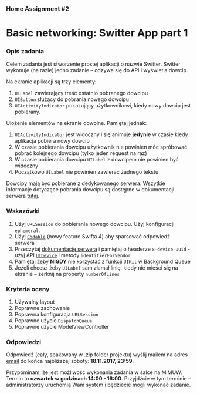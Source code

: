 ### Home Assignment #2

# Basic networking: Switter App part 1

### Opis zadania

Celem zadania jest stworzenie prostej aplikacji o nazwie Switter. Switter wykonuje (na razie) jedno zadanie – odzywa się do API i wyświetla dowcip.

Na ekranie aplikacji są trzy elementy:

1. `UILabel` zawierający treść ostatnio pobranego dowcipu
2. `UIButton` służący do pobrania nowego dowcipu
3. `UIActivityIndicator` pokazujący użytkownikowi, kiedy nowy dowcip jest pobierany.

Ułożenie elementów na ekranie dowolne. Pamiętaj jednak:

1. `UIActivityIndicator` jest widoczny i się animuje **jedynie** w czasie kiedy aplikacja pobiera nowy dowcip
2. W czasie pobierania dowcipu użytkownik nie powinien móc spróbować pobrać kolejnego dowcipu (tylko jeden request na raz)
3. W czasie pobierania dowcipu `UILabel` z dowcipem nie powinien być widoczny
4. Początkowo `UILabel` nie powinien zawierać żadnego tekstu

Dowcipy mają być pobierane z dedykowanego serwera. Wszytkie informacje dotyczące pobrania dowcipu są dostępne w dokumentacji serwera [tutaj](https://github.com/DaftMobile/switter).

### Wskazówki

1. Użyj `URLSession` do pobierania nowego dowcipu. Użyj konfiguracji `ephemeral`.
2. Użyj [`Codable`](https://developer.apple.com/documentation/foundation/archives_and_serialization/encoding_and_decoding_custom_types) (nowy feature Swifta 4) aby sparsować odpowiedź serwera
3. Przeczytaj [dokumentację serwera]((https://github.com/DaftMobile/switter)) i pamiętaj o headerze `x-device-uuid` - użyj API [`UIDevice`](https://developer.apple.com/documentation/uikit/uidevice) i metody `identifierForVendor`
4. Pamiętaj żeby **NIGDY** nie korzystać z funkcji `UIKit` w Background Queue
5. Jeżeli chcesz żeby `UILabel` sam złamał linię, kiedy nie mieści się na ekranie – zerknij na property `numberOfLines`

### Kryteria oceny

1. Używalny layout
2. Poprawne zachowanie
3. Poprawna konfiguracja `URLSession`
4. Poprawne użycie `DispatchQueue`
5. Poprawne użycie ModelViewController

### Odpowiedzi

Odpowiedź (cały, spakowany w .zip folder projektu) wyślij mailem na adres [email](mailto:michal.dabrowski+assignment2@daftcode.pl) do końca najbliższej soboty: **18.11.2017, 23:59**.

Przypominam, że jest możliwość wykonania zadania w salce na MiMUW. Termin to **czwartek w godzinach 14:00 - 16:00**. Przyjdźcie w tym terminie – administratorzy uruchomią Wam system i będziecie mogli wykonać zadanie.
